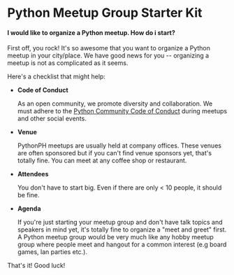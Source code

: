 # Python Meetup Group Starter Kit

#### I would like to organize a Python meetup. How do i start?
First off, you rock! It's so awesome that you want to organize a Python meetup in your city/place. We have good news for you -- organizing a meetup is not as complicated as it seems.

Here's a checklist that might help:
- **Code of Conduct**

   As an open community, we promote diversity and collaboration. We must adhere to the [Python Community Code of Conduct](https://www.python.org/psf/codeofconduct/) during meetups and other social events.

- **Venue**

   PythonPH meetups are usually held at company offices. These venues are often sponsored but if you can't find venue sponsors yet, that's totally fine. You can meet at any coffee shop or restaurant.

- **Attendees**

   You don't have to start big. Even if there are only < 10 people, it should be fine.

- **Agenda**

   If you're just starting your meetup group and don't have talk topics and speakers in mind yet, it's totally fine to organize a "meet and greet" first. A Python meetup group would be very much like any hobby meetup group where people meet and hangout for a common interest (e.g board games, lan parties etc.).


That's it! Good luck!